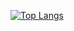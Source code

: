 [![Top Langs](https://github-readme-stats.vercel.app/api/top-langs/?username=factoryal&layout=compact&hide=java,makefile&langs_count=6)](https://github.com/anuraghazra/github-readme-stats)

